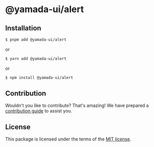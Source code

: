 # @yamada-ui/alert

## Installation

```sh
$ pnpm add @yamada-ui/alert
```

or

```sh
$ yarn add @yamada-ui/alert
```

or

```sh
$ npm install @yamada-ui/alert
```

## Contribution

Wouldn't you like to contribute? That's amazing! We have prepared a [contribution guide](https://github.com/yamada-ui/yamada-ui/blob/main/CONTRIBUTING.md) to assist you.

## License

This package is licensed under the terms of the
[MIT license](https://github.com/yamada-ui/yamada-ui/blob/main/LICENSE).

